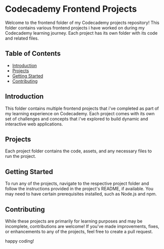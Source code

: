 # Codecademy Frontend Projects

Welcome to the frontend folder of my Codecademy projects repository! This folder contains various frontend projects i have worked on during my Codecademy learning journey. Each project has its own folder with its code and related files.

## Table of Contents

- [Introduction](#introduction)
- [Projects](#projects)
- [Getting Started](#getting-started)
- [Contributing](#contributing)


## Introduction

This folder contains multiple frontend projects that i've completed as part of my learning experience on Codecademy. Each project comes with its own set of challenges and concepts that i've explored to build dynamic and interactive web applications.

## Projects

Each project folder contains the code, assets, and any necessary files to run the project.

## Getting Started

To run any of the projects, navigate to the respective project folder and follow the instructions provided in the project's README, if available. You may need to have certain prerequisites installed, such as Node.js and npm.

## Contributing

While these projects are primarily for learning purposes and may be incomplete, contributions are welcome! If you've made improvements, fixes, or enhancements to any of the projects, feel free to create a pull request. 

happy coding!
